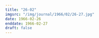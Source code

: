 ```yaml
---
title: "26-02"
imgsrc: "/img/journal/1966/02/26-27.jpg"
date: 1966-02-26
enddate: 1966-02-27
draft: false
---
```


<!-- fix pre-formatted input -->
